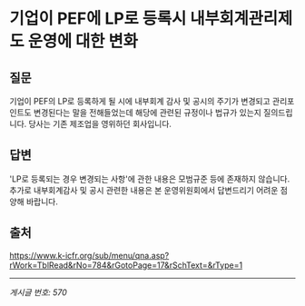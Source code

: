 # 기업이 PEF에 LP로 등록시 내부회계관리제도 운영에 대한 변화

## 질문
기업이 PEF의 LP로 등록하게 될 시에 내부회계 감사 및 공시의 주기가 변경되고
관리포인트도 변경된다는 말을 전해들었는데 해당에 관련된 규정이나 법규가 있는지 질의드립니다.
당사는 기존 제조업을 영위하던 회사입니다.

## 답변
'LP로 등록되는 경우 변경되는 사항'에 관한 내용은 모범규준 등에 존재하지 않습니다.
추가로 내부회계감사 및 공시 관련한 내용은 본 운영위원회에서 답변드리기 어려운 점 양해 바랍니다.

## 출처
https://www.k-icfr.org/sub/menu/qna.asp?rWork=TblRead&rNo=784&rGotoPage=17&rSchText=&rType=1

---
*게시글 번호: 570*
